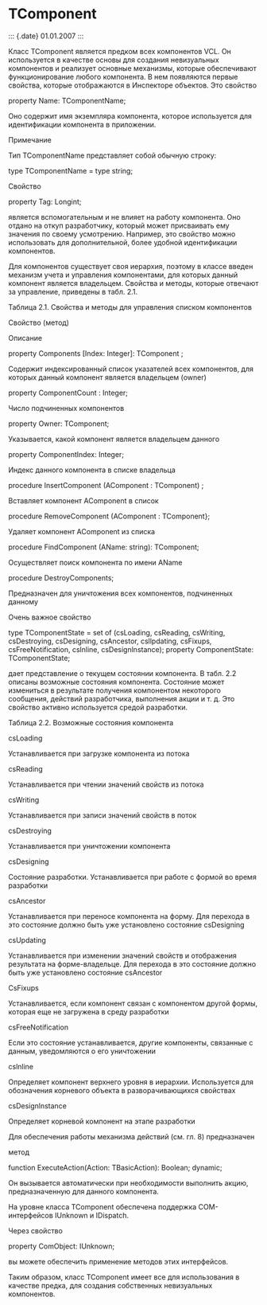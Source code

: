 TComponent
==========

::: {.date}
01.01.2007
:::

Класс TComponent является предком всех компонентов VCL. Он используется
в качестве основы для создания невизуальных компонентов и реализует
основные механизмы, которые обеспечивают функционирование любого
компонента. В нем появляются первые свойства, которые отображаются в
Инспекторе объектов. Это свойство

property Name: TComponentName;

Оно содержит имя экземпляра компонента, которое используется для
идентификации компонента в приложении.

Примечание 

Тип TComponentName представляет собой обычную строку:

type TComponentName = type string;

Свойство

property Tag: Longint;

является вспомогательным и не влияет на работу компонента. Оно отдано на
откуп разработчику, который может присваивать ему значения по своему
усмотрению. Например, это свойство можно использовать для
дополнительной, более удобной идентификации компонентов.

Для компонентов существует своя иерархия, поэтому в классе введен
механизм учета и управления компонентами, для которых данный компонент
является владельцем. Свойства и методы, которые отвечают за управление,
приведены в табл. 2.1.

Таблица 2.1. Свойства и методы для управления списком компонентов

Свойство (метод)

Описание

property Components \[Index: Integer\]: TComponent ;

Содержит индексированный список указателей всех компонентов, для которых
данный компонент является владельцем (owner)

property ComponentCount : Integer;

Число подчиненных компонентов

property Owner: TComponent;

Указывается, какой компонент является владельцем данного

property Componentlndex: Integer;

Индекс данного компонента в списке владельца

procedure InsertComponent (AComponent : TComponent) ;

Вставляет компонент AComponent в список

procedure RemoveComponent (AComponent : TComponent};

Удаляет компонент AComponent из списка

procedure FindComponent (AName: string): TComponent;

Осуществляет поиск компонента по имени AName

procedure DestroyComponents;

Предназначен для уничтожения всех компонентов, подчиненных данному

Очень важное свойство

type TComponentState = set of (csLoading, csReading, csWriting,
csDestroying, csDesigning, csAncestor, csllpdating, csFixups,
csFreeNotification, cslnline, csDesignlnstance); property
ComponentState: TComponentState;

дает представление о текущем состоянии компонента. В табл. 2.2 описаны
возможные состояния компонента. Состояние может измениться в результате
получения компонентом некоторого сообщения, действий разработчика,
выполнения акции и т. д. Это свойство активно используется средой
разработки.

Таблица 2.2. Возможные состояния компонента

csLoading

Устанавливается при загрузке компонента из потока

csReading

Устанавливается при чтении значений свойств из потока

csWriting

Устанавливается при записи значений свойств в поток

csDestroying

Устанавливается при уничтожении компонента

csDesigning

Состояние разработки. Устанавливается при работе с формой во время
разработки

csAncestor

Устанавливается при переносе компонента на форму. Для перехода в это
состояние должно быть уже установлено состояние csDesigning

csUpdating

Устанавливается при изменении значений свойств и отображения результата
на форме-владельце. Для перехода в это состояние должно быть уже
установлено состояние csAncestor

CsFixups

Устанавливается, если компонент связан с компонентом другой формы,
которая еще не загружена в среду разработки

csFreeNotification

Если это состояние устанавливается, другие компоненты, связанные с
данным, уведомляются о его уничтожении

cslnline

Определяет компонент верхнего уровня в иерархии. Используется для
обозначения корневого объекта в разворачивающихся свойствах

csDesignlnstance

Определяет корневой компонент на этапе разработки

Для обеспечения работы механизма действий (см. гл. 8) предназначен

метод

function ExecuteAction(Action: TBasicAction): Boolean; dynamic;

Он вызывается автоматически при необходимости выполнить акцию,
предназначенную для данного компонента.

На уровне класса TComponent обеспечена поддержка СОМ-интерфейсов
IUnknown и IDispatch.

Через свойство

property ComObject: IUnknown;

вы можете обеспечить применение методов этих интерфейсов.

Таким образом, класс TComponent имеет все для использования в качестве
предка, для создания собственных невизуальных компонентов.
